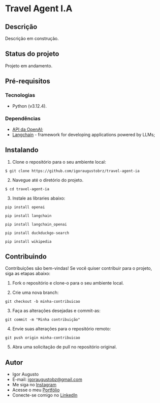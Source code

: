 # Travel Agent I.A

## Descrição

Descrição em construção.

## Status do projeto

Projeto em andamento.

## Pré-requisitos

### Tecnologias

- Python (v3.12.4).

### Dependências

- [API da OpenAI](https://platform.openai.com/);
- [Langchain](https://langchain.com/) - framework for developing applications powered by LLMs;

## Instalando

1. Clone o repositório para o seu ambiente local:

```
$ git clone https://github.com/igoraugustobrz/travel-agent-ia
```

2. Navegue até o diretório do projeto.

```
$ cd travel-agent-ia
```

3. Instale as libraries abaixo:

```
pip install openai

pip install langchain

pip install langchain_openai

pip install duckduckgo-search

pip install wikipedia
```

## Contribuindo

Contribuições são bem-vindas! Se você quiser contribuir para o projeto, siga as etapas abaixo:

1. Fork o repositório e clone-o para o seu ambiente local.

2. Crie uma nova branch:

```
git checkout -b minha-contribuicao
```

3. Faça as alterações desejadas e commit-as:

```
git commit -m "Minha contribuição"
```

4. Envie suas alterações para o repositório remoto:

```
git push origin minha-contribuicao
```

5. Abra uma solicitação de pull no repositório original.

## Autor

- Igor Augusto
- E-mail: igoraugustobz@gmail.com
- Me siga no [Instagram](https://www.instagram.com/iaugusto__/)
- Acesse o meu [Portfólio](https://iaugusto.vercel.app/)
- Conecte-se comigo no [LinkedIn](https://www.linkedin.com/in/igorbrz/)
